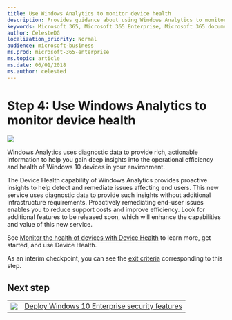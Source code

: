 ```yaml
---
title: Use Windows Analytics to monitor device health
description: Provides guidance about using Windows Analytics to monitor device health for Microsoft 365 Enterprise.
keywords: Microsoft 365, Microsoft 365 Enterprise, Microsoft 365 documentation, Windows 10 Enterprise, Windows Analytics
author: CelesteDG
localization_priority: Normal
audience: microsoft-business
ms.prod: microsoft-365-enterprise
ms.topic: article
ms.date: 06/01/2018
ms.author: celested
---
```


# Step 4: Use Windows Analytics to monitor device health

![](./media/deploy-foundation-infrastructure/win10enterprise_icon-small.png)

Windows Analytics uses diagnostic data to provide rich, actionable information to help you gain deep insights into the operational efficiency and health of Windows 10 devices in your environment.

The Device Health capability of Windows Analytics provides proactive insights to help detect and remediate issues affecting end users. This new service uses diagnostic data to provide such insights without additional infrastructure requirements. Proactively remediating end-user issues enables you to reduce support costs and improve efficiency. Look for additional features to be released soon, which will enhance the capabilities and value of this new service.

See [Monitor the health of devices with Device Health](https://docs.microsoft.com/windows/deployment/update/device-health-monitor) to learn more, get started, and use Device Health.

As an interim checkpoint, you can see the [exit criteria](windows10-exit-criteria.md#crit-windows10-step4) corresponding to this step.

## Next step

|||
|:-------|:-----|
|![](./media/stepnumbers/Step5.png)| [Deploy Windows 10 Enterprise security features](windows10-enable-security-features.md) |
